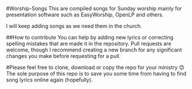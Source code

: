 #Worship-Songs
This are compiled songs for Sunday worship mainly for presentation software such as EasyWorship, OpenLP and others.

I will keep adding songs as we need them in the church.

##How to contribute
You can help by adding new lyrics or correcting spelling mistakes that are made it in the repository.
Pull requests are welcome, though I recommend creating a new branch for any significant changes you make before requesting for a pull.

#Please feel free to clone, download or copy the repo for your ministry 😊
The sole purpose of this repo is to save you some time from having to find song lyrics online again (hopefully).
